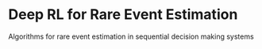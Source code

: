 # Deep RL for Rare Event Estimation
Algorithms for rare event estimation in sequential decision making systems
